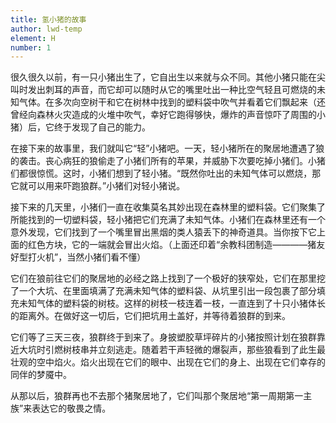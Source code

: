 ```yaml
---
title: 氢小猪的故事
author: lwd-temp
element: H
number: 1
---
```


很久很久以前，有一只小猪出生了，它自出生以来就与众不同。其他小猪只能在尖叫时发出刺耳的声音，而它却可以随时从它的嘴里吐出一种比空气轻且可燃烧的未知气体。在多次向空树干和它在树林中找到的塑料袋中吹气并看着它们飘起来（还曾经向森林火灾造成的火堆中吹气，幸好它跑得够快，爆炸的声音惊吓了周围的小猪）后，它终于发现了自己的能力。
<!--其实应该是密度比空气小，但这是童话-->

在接下来的故事里，我们就叫它“轻”小猪吧。<!--一个谐音，儿童无法理解氢-->一天，轻小猪所在的聚居地遭遇了狼的袭击。丧心病狂的狼偷走了小猪们所有的苹果，并威胁下次要吃掉小猪们。小猪们都很惊慌。这时，小猪们想到了轻小猪。“既然你吐出的未知气体可以燃烧，那它就可以用来吓跑狼群。”小猪们对轻小猪说。

接下来的几天里，小猪们一直在收集莫名其妙出现在森林里的塑料袋。它们聚集了所能找到的一切塑料袋，轻小猪把它们充满了未知气体。小猪们在森林里还有一个意外发现，它们找到了一个嘴里冒出黑烟的类人猿丢下的神奇道具。当你按下它上面的红色方块，它的一端就会冒出火焰。（上面还印着“余教科团制造————猪友好型打火机”，当然小猪们看不懂）

它们在狼前往它们的聚居地的必经之路上找到了一个极好的狭窄处，它们在那里挖了一个大坑、在里面填满了充满未知气体的塑料袋、从坑里引出一段包裹了部分填充未知气体的塑料袋的树枝。这样的树枝一枝连着一枝，一直连到了十只小猪体长的距离外。在做好这一切后，它们把坑用土盖好，并等待着狼群的到来。
<!--聪明过头了？-->

它们等了三天三夜，狼群终于到来了。身披塑胶草坪碎片的小猪按照计划在狼群靠近大坑时引燃树枝串并立刻逃走。随着若干声轻微的爆裂声，那些狼看到了此生最壮观的空中焰火。焰火出现在它们的眼中、出现在它们的身上、出现在它们幸存的同伴的梦魇中。
<!--不建议写死，但暗示是可以的-->
<!--这个场景真的做出来应该很壮观，燃烧的塑料袋飘在空中，氢气和空气混合并点燃造成爆炸并融化了塑料袋，给皮肤和毛发带来烧伤和损坏-->

从那以后，狼群再也不去那个猪聚居地了，它们叫那个聚居地“第一周期第一主族”来表达它的敬畏之情。
<!--不必要效仿这个结尾-->